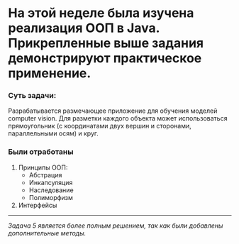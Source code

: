 # На этой неделе была изучена реализация ООП в Java. Прикрепленные выше задания демонстрируют практическое применение.

### Суть задачи:

Разрабатывается размечающее приложение для обучения моделей computer vision. 
Для разметки каждого объекта может использоваться прямоугольник (с координатами двух вершин и сторонами, параллельными осям) и круг.

### Были отработаны
1. Принципы ООП:
    * Абстрация
    * Инкапсуляция
    * Наследование
    * Полиморфизм
2. Интерфейсы
-------
*Задача 5 является более полным решением, так как были добавлены дополнительные методы.*
